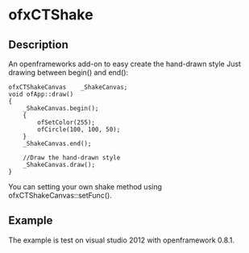 ofxCTShake
====================

Description
-----------
An openframeworks add-on to easy create the hand-drawn style
Just drawing between begin() and end():

	ofxCTShakeCanvas	_ShakeCanvas;
	void ofApp::draw()
	{
		_ShakeCanvas.begin();
		{
			ofSetColor(255);
			ofCircle(100, 100, 50);
		}
		_ShakeCanvas.end();
		
		//Draw the hand-drawn style
		_ShakeCanvas.draw();
	}

You can setting your own shake method using ofxCTShakeCanvas::setFunc().

Example
-------
The example is test on visual studio 2012 with openframework 0.8.1.
